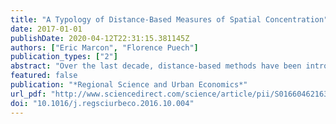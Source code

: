 ```yaml
---
title: "A Typology of Distance-Based Measures of Spatial Concentration"
date: 2017-01-01
publishDate: 2020-04-12T22:31:15.381145Z
authors: ["Eric Marcon", "Florence Puech"]
publication_types: ["2"]
abstract: "Over the last decade, distance-based methods have been introduced and then improved in the field of spatial economics to gauge the geographic concentration of activities. There is a growing literature on this theme including new tools, discussions on their specific properties and various applications. However, there is currently no typology of distance-based methods. This paper fills that gap. The proposed classification helps understand all the properties of distance-based methods and proves that they are variations on the same framework."
featured: false
publication: "*Regional Science and Urban Economics*"
url_pdf: "http://www.sciencedirect.com/science/article/pii/S0166046216302782"
doi: "10.1016/j.regsciurbeco.2016.10.004"
---
```


